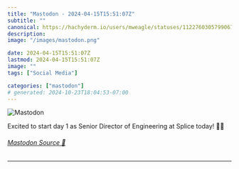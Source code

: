 ```yaml
---
title: "Mastodon - 2024-04-15T15:51:07Z"
subtitle: ""
canonical: https://hachyderm.io/users/mweagle/statuses/112276030579906759
description:
image: "/images/mastodon.png"

date: 2024-04-15T15:51:07Z
lastmod: 2024-04-15T15:51:07Z
image: ""
tags: ["Social Media"]

categories: ["mastodon"]
# generated: 2024-10-23T18:04:53-07:00
---
```

![Mastodon](/images/mastodon.png)

<p>Excited to start day 1 as Senior Director of Engineering at Splice today! 🎉🎶</p>


###### [Mastodon Source 🐘](https://hachyderm.io/@mweagle/112276030579906759)

___
